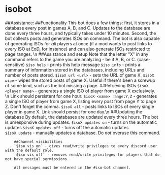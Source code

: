# isobot

##Assistance:
##Functionality
This bot does a few things: first, it stores in a database every post in games A, B, and C. Updates to the database are done every three hours, and typically takes under 10 minutes. Second, the bot collects posts and generates ISOs on command. The bot is also capable of generating ISOs for *all* players at once (if a mod wants to post links to every ISO at EoD, for instance) and can also generate ISOs restricted to page ranges. \n
      ##Assistance and setup
      Note that the letter "X" in any command refers to the game you are analyzing - be it A, B, or C. (case-sensitive)
        `$iso help` - prints this help message
        `$iso info` - prints a summary of information stored in the databases, including URLs and number of posts stored. 
        `$isoX url <url>` - sets the URL of game X. 
        `$isoX wipe` - wipes the stored posts of game X. Useful if there's been a screwup of some kind, such as the bot missing a page.
      ##Retrieving ISOs
        `$isoX <player name>` - generates a single ISO of player <player name> from game X exclusively. \n Link should persistent for one hour. 
        `$isoX <name> range:Y,Z` - generates a single ISO of player <player name> from game X, listing every post from page Y to page Z. Don't forget the comma. 
        `$isoX all` - posts links to ISOs of every single player in game X. Link should persist for one day.\n
        ##Updating the database
        By default, the databases are updated every three hours. The bot is unresponsive during updates.
        `$isoX updates on` - turns on the automatic updates
        `$isoX updates off` - turns off the automatic updates  
        `$isoX update` - manually updates a database. Do *not* overuse this command.
        
        ##Channel visibilities
        `$iso vis on` - gives read/write privileges to every discord user with the default role.
        `$iso vis off` - removes read/write privileges for players that do not have special permissions.
       
        All messages must be entered in the #iso-bot channel.
